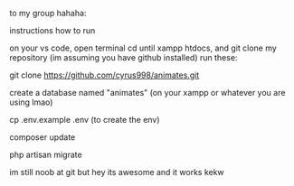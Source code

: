 to my group hahaha:

instructions how to run

on your vs code, open terminal cd until xampp htdocs, and git clone my repository (im assuming you have github installed) run these:

git clone https://github.com/cyrus998/animates.git

create a database named "animates" (on your xampp or whatever you are using lmao)

cp .env.example .env                          (to create the env)

composer update

php artisan migrate

im still noob at git but hey its awesome and it works kekw
